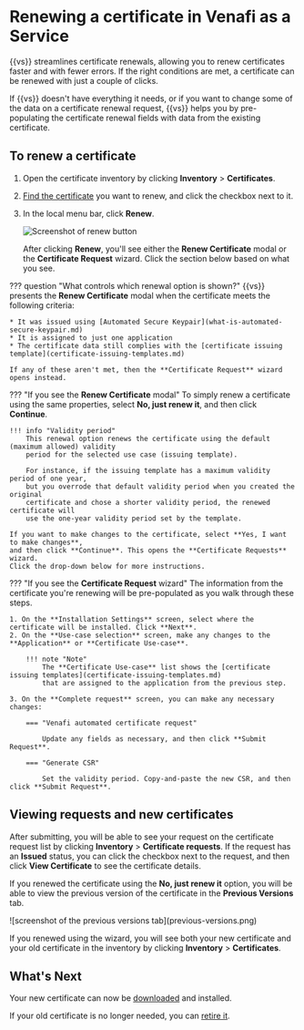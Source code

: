 # Renewing a certificate in Venafi as a Service

{{vs}} streamlines certificate renewals, allowing you to renew certificates
faster and with fewer errors. If the right conditions are met, a certificate can
be renewed with just a couple of clicks.

If {{vs}} doesn't have everything it needs, or if you want to change some of the
data on a certificate renewal request, {{vs}} helps you by pre-populating the
certificate renewal fields with data from the existing certificate. 

## To renew a certificate

1. Open the certificate inventory by clicking **Inventory** > **Certificates**.
2. [Find the certificate](using-filters-to-find-certificates.md) you want to
   renew, and click the checkbox next to it.
3. In the local menu bar, click **Renew**.

    ![Screenshot of renew button](renew-button.png)

    After clicking **Renew**, you'll see either the **Renew Certificate** modal or the 
    **Certificate Request** wizard. Click the section below based on what you see. 

??? question "What controls which renewal option is shown?"
    {{vs}} presents the **Renew Certificate** modal when the certificate meets the following criteria:

    * It was issued using [Automated Secure Keypair](what-is-automated-secure-keypair.md)
    * It is assigned to just one application
    * The certificate data still complies with the [certificate issuing template](certificate-issuing-templates.md)

    If any of these aren't met, then the **Certificate Request** wizard opens instead.

??? "If you see the **Renew Certificate** modal"
    To simply renew a certificate using the same properties, select **No, just renew it**, 
    and then click **Continue**.

    !!! info "Validity period"
        This renewal option renews the certificate using the default (maximum allowed) validity
        period for the selected use case (issuing template). 

        For instance, if the issuing template has a maximum validity period of one year,
        but you overrode that default validity period when you created the original
        certificate and chose a shorter validity period, the renewed certificate will
        use the one-year validity period set by the template. 

    If you want to make changes to the certificate, select **Yes, I want to make changes**, 
    and then click **Continue**. This opens the **Certificate Requests** wizard. 
    Click the drop-down below for more instructions.

??? "If you see the **Certificate Request** wizard"
    The information from the certificate you're renewing will be pre-populated as you walk 
    through these steps.

    1. On the **Installation Settings** screen, select where the certificate will be installed. Click **Next**.
    2. On the **Use-case selection** screen, make any changes to the **Application** or **Certificate Use-case**.

        !!! note "Note"
            The **Certificate Use-case** list shows the [certificate issuing templates](certificate-issuing-templates.md)
            that are assigned to the application from the previous step.

    3. On the **Complete request** screen, you can make any necessary changes:

        === "Venafi automated certificate request"

            Update any fields as necessary, and then click **Submit Request**. 

        === "Generate CSR"
        
            Set the validity period. Copy-and-paste the new CSR, and then click **Submit Request**.
          
## Viewing requests and new certificates

After submitting, you will be able to see your request on the certificate
request list by clicking **Inventory** > **Certificate requests**. If the
request has an **Issued** status, you can click the checkbox next to the
request, and then click **View Certificate** to see the certificate details.

If you renewed the certificate using the **No, just renew it** option, you will
be able to view the previous version of the certificate in the 
**Previous Versions** tab.

<div class="vaas-img" markdown="1">
![screenshot of the previous versions tab](previous-versions.png)
</div>

If you renewed using the wizard, you will see both your new certificate and your
old certificate in the inventory by clicking **Inventory** > **Certificates**.

## What's Next

Your new certificate can now be [downloaded](downloading-certificates-and-keystores.md) and installed.

If your old certificate is no longer needed, you can [retire it](retiring-recovering-certificate.md).